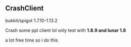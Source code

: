 ## CrashClient
bukkit/spigot 1.7.10-1.13.2

Crash some ppl client lol
only test with **1.8.9 and lunar 1.8**

a lot free time so i do this
